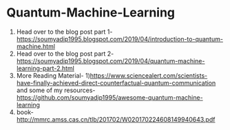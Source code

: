# Quantum-Machine-Learning
1. Head over to the blog post part 1- https://soumyadip1995.blogspot.com/2019/04/introduction-to-quantum-machine.html
2. Head over to the blog post part 2- https://soumyadip1995.blogspot.com/2019/04/quantum-machine-learning-part-2.html
3. More Reading Material- 1)https://www.sciencealert.com/scientists-have-finally-achieved-direct-counterfactual-quantum-communication  and some of my resources- https://github.com/soumyadip1995/awesome-quantum-machine-learning
4.  book- http://mmrc.amss.cas.cn/tlb/201702/W020170224608149940643.pdf
